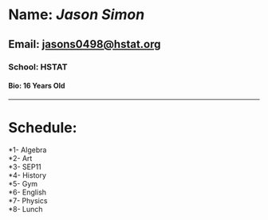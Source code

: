 # Name: _Jason Simon_  
## Email: jasons0498@hstat.org  
### School: HSTAT
####   Bio: 16 Years Old
---
# **Schedule:**  
*1- Algebra  
 *2- Art  
  *3- SEP11  
   *4- History  
    *5- Gym  
     *6- English  
      *7- Physics  
       *8- Lunch  
